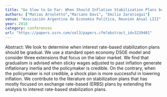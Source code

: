 ```yaml
---
title: "Go Slow to Go Far: When Should Inflation Stabilization Plans be Gradual?"
authors: ["Matias Arnoletto","Mariano Davi", "Emilio Zaratiegui"]
venue: "Asociación Argentina de Economía Política, Reunión Anual LIII"
year: 2018
category: conferences
url: "https://papers.ssrn.com/sol3/papers.cfm?abstract_id=3239401"
---
```

Abstract: We look to determine when interest rate-based stabilization plans should be gradual. We use a standard open economy DSGE model and consider three extensions that focus on the labor market. We find that gradualism is advised when sticky wages adjusted to past inflation generate inflationary inertia and the policymaker is credible. On the contrary, when the policymaker is not credible, a shock plan is more successful in lowering inflation. We contribute to the literature on stabilization plans that has mostly focused on exchange rate-based (ERBS) plans by extending the analysis to interest rate-based stabilization plans.
